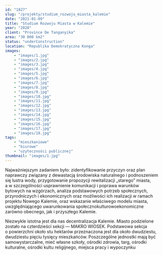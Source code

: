 ```yaml
---
id: "1827"
slug: "/projekty/studium_rozwoju_miasta_kalemie"
date: "2021-01-09"
title: "Studium Rozwoju Miasta w Kalemie"
year: "2020"
client: "Province De Tanganyika"
area: "30 000 km2"
status: "underConstruction"
location: "Republika Demokratyczna Konga"
images: 
    - "images/1.jpg"
    - "images/2.jpg"
    - "images/3.jpg"
    - "images/4.jpg"    
    - "images/5.jpg"    
    - "images/6.jpg"    
    - "images/7.jpg"    
    - "images/8.jpg"    
    - "images/9.jpg"    
    - "images/10.jpg"    
    - "images/11.jpg"    
    - "images/12.jpg"    
    - "images/13.jpg"    
    - "images/14.jpg"    
    - "images/15.jpg"    
    - "images/16.jpg"    
    - "images/17.jpg"    
    - "images/18.jpg"    
tags: 
    - "mieszkaniowe"
    - "biurowe"
    - "użyteczności publicznej"
thumbnail: "images/1.jpg"
---
```

Najważniejszym zadaniem było: zidentyfikowanie przyczyn oraz plan naprawczy związany z&nbsp;dewastacją środowiska naturalnego i&nbsp;podnoszeniem się lustra wody, przygotowanie propozycji rewitalizacji „starego” miasta, a&nbsp;w&nbsp;szczególności usprawnienie komunikacji i&nbsp;poprawa warunków bytowych na wzgórzach, analiza podstawowych potrzeb społecznych, przyrodniczych i&nbsp;ekonomicznych oraz możliwości ich realizacji w ramach projektu Nowego Kalemie, oraz wskazanie właściwego modelu miasta, uwzględniającego uwarunkowania społecznokulturowoekonomiczne zarówno obecnego, jak i&nbsp;przyszłego Kalemie.

Niezwykle istotna jest dla nas decentralizacja Kalemie. Miasto podzielone zostało na czterdzieści sekcji — MAKRO WIOSEK. Podstawowa sekcja o&nbsp;powierzchni około stu hektarów przeznaczona jest dla około dwudziestu, dwudziestu pięciu tysięcy mieszkańców. Poszczególne jednostki mają być samowystarczalne, mieć własne szkoły, ośrodki zdrowia, targ, ośrodki kulturalne, ośrodki kultu religijnego, miejsca pracy i&nbsp;wypoczynku 
